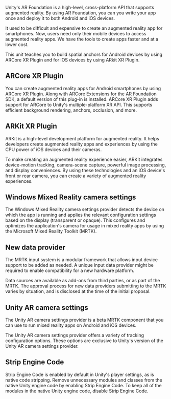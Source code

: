 Unity's AR Foundation is a high-level, cross-platform API that supports augmented reality. By using AR Foundation, you can you write your app once and deploy it to both Android and iOS devices. 

It used to be difficult and expensive to create an augmented reality app for smartphones. Now, users need only their mobile devices to access augmented reality apps. We have the tools to create apps faster and at a lower cost. 

This unit teaches you to build spatial anchors for Android devices by using ARCore XR Plugin and for iOS devices by using ARkit XR Plugin.

## ARCore XR Plugin

You can create augmented reality apps for Android smartphones by using ARCore XR Plugin. Along with ARCore Extensions for the AR Foundation SDK, a default version of this plug-in is installed. ARCore XR Plugin adds support for ARCore to Unity's multiple-platform XR API. This supports efficient background rendering, anchors, occlusion, and more.

## ARKit XR Plugin

ARKit is a high-level development platform for augmented reality. It helps developers create augmented reality apps and experiences by using the CPU power of iOS devices and their cameras.

To make creating an augmented reality experience easier, ARKit integrates device-motion tracking, camera-scene capture, powerful image processing, and display conveniences. By using these technologies and an iOS device's front or rear camera, you can create a variety of augmented reality experiences.

## Windows Mixed Reality camera settings

The Windows Mixed Reality camera settings provider detects the device on which the app is running and applies the relevant configuration settings based on the display (transparent or opaque). This configures and optimizes the application's camera for usage in mixed reality apps by using the Microsoft Mixed Reality Toolkit (MRTK).

## New data provider

The MRTK input system is a modular framework that allows input device support to be added as needed. A unique input data provider might be required to enable compatibility for a new hardware platform. 

Data sources are available as add-ons from third parties, or as part of the MRTK. The approval process for new data providers submitting to the MRTK varies by situation, and is disclosed at the time of the initial proposal.

## Unity AR camera settings

The Unity AR camera settings provider is a beta MRTK component that you can use to run mixed reality apps on Android and iOS devices.

The Unity AR camera settings provider offers a variety of tracking configuration options. These options are exclusive to Unity's version of the Unity AR camera settings provider.

## Strip Engine Code

Strip Engine Code is enabled by default in Unity's player settings, as is native code stripping. Remove unnecessary modules and classes from the native Unity engine code by enabling Strip Engine Code. To keep all of the modules in the native Unity engine code, disable Strip Engine Code.
